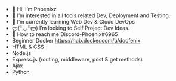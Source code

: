 - 👋 Hi, I’m Phoenixz
- 👀 I’m interested in all tools related Dev, Deployment and Testing.   
- 🌱 I’m currently learning Web Dev & Cloud DevOps 
- ლ(╹◡╹ლ) I’m looking to Self Project Dev Ideas.
- 🤔 How to reach me Discord-Phoenix#6965
- Beginner Docker https://hub.docker.com/u/docfenix
- HTML & CSS
- Node.js
- Express.js (routing, middleware, post & get methods)
- Ajax
- Python
<!---
Phoenixz-py/Phoenixz-py is a ✨ special ✨ repository because its `README.md` (this file) appears on your GitHub profile.
You can click the Preview link to take a look at your changes.
--->
